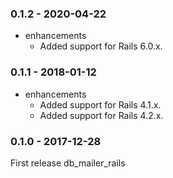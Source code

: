 ### 0.1.2 - 2020-04-22

* enhancements
  * Added support for Rails 6.0.x.

### 0.1.1 - 2018-01-12

* enhancements
  * Added support for Rails 4.1.x.
  * Added support for Rails 4.2.x.

### 0.1.0 - 2017-12-28

First release db_mailer_rails